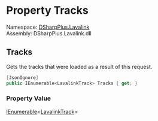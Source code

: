 # Property Tracks

Namespace: [DSharpPlus.Lavalink](DSharpPlus.Lavalink.md)  
Assembly: DSharpPlus.Lavalink.dll

## <a id="DSharpPlus_Lavalink_LavalinkLoadResult_Tracks"></a>Tracks

Gets the tracks that were loaded as a result of this request.

```csharp
[JsonIgnore]
public IEnumerable<LavalinkTrack> Tracks { get; }
```

### Property Value

[IEnumerable](https://learn.microsoft.com/dotnet/api/system.collections.generic.ienumerable\-1)<[LavalinkTrack](DSharpPlus.Lavalink.LavalinkTrack.md)\>

